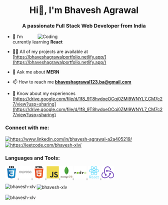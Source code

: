<h1 align="center"> Hi👋, I'm Bhavesh Agrawal</h1>
<h3 align="center">A passionate Full Stack Web Developer from India</h3>

<img align="right" alt="Coding" width="400" src="https://encrypted-tbn0.gstatic.com/images?q=tbn:ANd9GcQjwC-JaLeSezL_YLCt9_qEcYlVge-Tmyf-Yg&usqp=CAU">

- 🌱 I’m currently learning **React**

- 👨‍💻 All of my projects are available at [https://bhaveshagrawalportfolio.netlify.app/](https://bhaveshagrawalportfolio.netlify.app/)

- 💬 Ask me about **MERN**

- 📫 How to reach me **bhaveshagrawal123.ba@gmail.com**

- 📄 Know about my experiences [https://drive.google.com/file/d/1f8_9T8hvdoeOCqj0ZMl9WNYL7_CM7c27/view?usp=sharing](https://drive.google.com/file/d/1f8_9T8hvdoeOCqj0ZMl9WNYL7_CM7c27/view?usp=sharing)

<h3 align="left">Connect with me:</h3>
<p align="left">
<a href="https://www.linkedin.com/in/bhavesh-agrawal-a2a405219/" target="blank"><img align="center" src="https://raw.githubusercontent.com/rahuldkjain/github-profile-readme-generator/master/src/images/icons/Social/linked-in-alt.svg" alt="https://www.linkedin.com/in/bhavesh-agrawal-a2a405219/" height="30" width="40" /></a>
<a href="https://www.leetcode.com/https://leetcode.com/bhavesh-xlv/" target="blank"><img align="center" src="https://raw.githubusercontent.com/rahuldkjain/github-profile-readme-generator/master/src/images/icons/Social/leet-code.svg" alt="https://leetcode.com/bhavesh-xlv/" height="30" width="40" /></a>
</p>

<h3 align="left">Languages and Tools:</h3>
<p align="left"> <a href="https://www.w3schools.com/css/" target="_blank" rel="noreferrer"> <img src="https://raw.githubusercontent.com/devicons/devicon/master/icons/css3/css3-original-wordmark.svg" alt="css3" width="40" height="40"/> </a> <a href="https://expressjs.com" target="_blank" rel="noreferrer"> <img src="https://raw.githubusercontent.com/devicons/devicon/master/icons/express/express-original-wordmark.svg" alt="express" width="40" height="40"/> </a> <a href="https://www.w3.org/html/" target="_blank" rel="noreferrer"> <img src="https://raw.githubusercontent.com/devicons/devicon/master/icons/html5/html5-original-wordmark.svg" alt="html5" width="40" height="40"/> </a> <a href="https://developer.mozilla.org/en-US/docs/Web/JavaScript" target="_blank" rel="noreferrer"> <img src="https://raw.githubusercontent.com/devicons/devicon/master/icons/javascript/javascript-original.svg" alt="javascript" width="40" height="40"/> </a> <a href="https://www.mongodb.com/" target="_blank" rel="noreferrer"> <img src="https://raw.githubusercontent.com/devicons/devicon/master/icons/mongodb/mongodb-original-wordmark.svg" alt="mongodb" width="40" height="40"/> </a> <a href="https://nodejs.org" target="_blank" rel="noreferrer"> <img src="https://raw.githubusercontent.com/devicons/devicon/master/icons/nodejs/nodejs-original-wordmark.svg" alt="nodejs" width="40" height="40"/> </a> <a href="https://reactjs.org/" target="_blank" rel="noreferrer"> <img src="https://raw.githubusercontent.com/devicons/devicon/master/icons/react/react-original-wordmark.svg" alt="react" width="40" height="40"/> </a> <a href="https://redux.js.org" target="_blank" rel="noreferrer"> <img src="https://raw.githubusercontent.com/devicons/devicon/master/icons/redux/redux-original.svg" alt="redux" width="40" height="40"/> </a> </p>

<p><img align="left" src="https://github-readme-stats.vercel.app/api/top-langs?username=bhavesh-xlv&show_icons=true&locale=en&layout=compact" alt="bhavesh-xlv" /></p>

<p>&nbsp;<img align="center" src="https://github-readme-stats.vercel.app/api?username=bhavesh-xlv&show_icons=true&locale=en" alt="bhavesh-xlv" /></p>

<p><img align="center" src="https://github-readme-streak-stats.herokuapp.com/?user=bhavesh-xlv&" alt="bhavesh-xlv" /></p>
  
